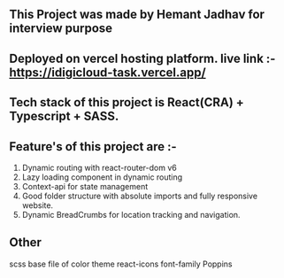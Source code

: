 ## This Project was made by Hemant Jadhav for interview purpose

## Deployed on vercel hosting platform. live link :- https://idigicloud-task.vercel.app/

## Tech stack of this project is React(CRA) + Typescript + SASS.

## Feature's of this project are :-

1. Dynamic routing with react-router-dom v6
2. Lazy loading component in dynamic routing
3. Context-api for state management
4. Good folder structure with absolute imports and fully responsive website.
5. Dynamic BreadCrumbs for location tracking and navigation.

## Other

scss base file of color theme
react-icons
font-family Poppins

